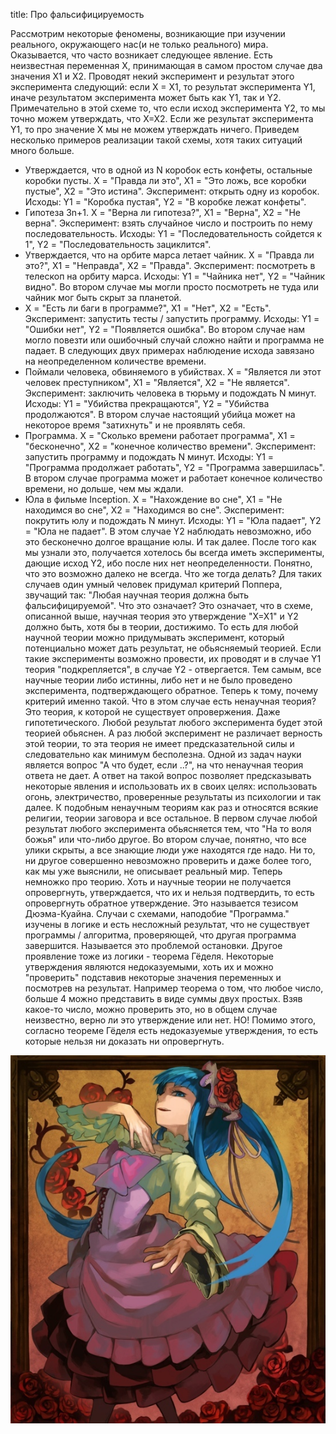 title: Про фальсифицируемость

Рассмотрим некоторые феномены, возникающие при изучении реального, окружающего нас(и не только реального) мира. Оказывается, что часто возникает следующее явление. Есть неизвестная переменная X, принимающая в самом простом случае два значения X1 и X2. Проводят некий эксперимент и результат этого эксперимента следующий: если X = X1, то результат эксперимента Y1, иначе результатом эксперимента может быть как Y1, так и Y2. Примечательно в этой схеме то, что если исход эксперимента Y2, то мы точно можем утверждать, что X=X2. Если же результат эксперимента Y1, то про значение X мы не можем утверждать ничего.
Приведем несколько примеров реализации такой схемы, хотя таких ситуаций много больше.
- Утверждается, что в одной из N коробок есть конфеты, остальные коробки пусты. X = "Правда ли это", X1 = "Это ложь, все коробки пустые", X2 = "Это истина". Эксперимент: открыть одну из коробок. Исходы: Y1 = "Коробка пустая", Y2 = "В коробке лежат конфеты".
- Гипотеза 3n+1. X = "Верна ли гипотеза?", X1 = "Верна", X2 = "Не верна". Эксперимент: взять случайное число и построить по нему последовательность. Исходы: Y1 = "Последовательность сойдется к 1", Y2 = "Последовательность зациклится".
- Утверждается, что на орбите марса летает чайник. X = "Правда ли это?", X1 = "Неправда", X2 = "Правда". Эксперимент: посмотреть в телескоп на орбиту марса. Исходы: Y1 = "Чайника нет", Y2 = "Чайник видно". Во втором случае мы могли просто посмотреть не туда или чайник мог быть скрыт за планетой.
- X = "Есть ли баги в программе?", X1 = "Нет", X2 = "Есть". Эксперимент: запустить тесты / запустить программу. Исходы: Y1 = "Ошибки нет", Y2 = "Появляется ошибка". Во втором случае нам могло повезти или ошибочный случай сложно найти и программа не падает.
В следующих двух примерах наблюдение исхода завязано на неопределенном количестве времени.
- Поймали человека, обвиняемого в убийствах. X = "Является ли этот человек преступником", X1 = "Является", X2 = "Не является". Эксперимент: заключить человека в тюрьму и подождать N минут. Исходы: Y1 = "Убийства прекращаются", Y2 = "Убийства продолжаются". В втором случае настоящий убийца может на некоторое время "затихнуть" и не проявлять себя.
- Программа. X = "Сколько времени работает программа", X1 = "бесконечно", X2 = "конечное количество времени". Эксперимент: запустить программу и подождать N минут. Исходы: Y1 = "Программа продолжает работать", Y2 = "Программа завершилась". В втором случае программа может и работает конечное количество времени, но дольше, чем мы ждали.
- Юла в фильме Inception. X = "Нахождение во сне", X1 = "Не находимся во сне", X2 = "Находимся во сне". Эксперимент: покрутить юлу и подождать N минут. Исходы: Y1 = "Юла падает", Y2 = "Юла не падает". В этом случае Y2 наблюдать невозможно, ибо это бесконечно долгое вращание юлы.
И так далее.
После того как мы узнали это, получается хотелось бы всегда иметь эксперименты, дающие исход Y2, ибо после них нет неопределенности. Понятно, что это возможно далеко не всегда. Что же тогда делать?
Для таких случаев один умный человек придумал критерий Поппера, звучащий так: "Любая научная теория должна быть фальсифицируемой". Что это означает? Это означает, что в схеме, описанной выше, научная теория это утверждение "X=X1" и Y2 должно быть, хотя бы в теории, достижимо. То есть для любой научной теории можно придумывать эксперимент, который потенциально может дать результат, не обьясняемый теорией. Если такие эксперименты возможно провести, их проводят и в случае Y1 теория "подкрепляется", в случае Y2 - отвергается. Тем самым, все научные теории либо истинны, либо нет и не было проведено эксперимента, подтверждающего обратное.
Теперь к тому, почему критерий именно такой. Что в этом случае есть ненаучная теория? Это теория, к которой не существует опровержения. Даже гипотетического. Любой результат любого эксперимента будет этой теорией обьяснен. А раз любой эксперимент не различает верность этой теории, то эта теория не имеет предсказательной силы и следовательно как минимум бесполезна. Одной из задач науки является вопрос "А что будет, если ..?", на что ненаучная теория ответа не дает. А ответ на такой вопрос позволяет предсказывать некоторые явления и использовать их в своих целях: использовать огонь, электричество, проверенные результаты из психологии и так далее.
К подобным ненаучным теориям как раз и относятся всякие религии, теории заговора и все остальное. В первом случае любой результат любого эксперимента обьясняется тем, что "На то воля божья" или что-либо другое. Во втором случае, понятно, что все улики скрыты, а все знающие люди уже находятся где надо. Ни то, ни другое совершенно невозможно проверить и даже более того, как мы уже выяснили, не описывает реальный мир.
Теперь немножко про теорию. Хоть и научные теории не получается опровергнуть, утверждается, что их и нельзя подтвердить, то есть опровергнуть обратное утверждение. Это называется тезисом Дюэма-Куайна. Случаи с схемами, наподобие "Программа." изучены в логике и есть несложный результат, что не существует программы / алгоритма, проверяющей, что другая программа завершится. Называется это проблемой остановки. Другое проявление тоже из логики - теорема Гёделя. Некоторые утверждения являются недоказуемыми, хоть их и можно "проверить" подставив некоторые значения переменных и посмотрев на результат. Например теорема о том, что любое число, больше 4 можно представить в виде суммы двух простых. Взяв какое-то число, можно проверить это, но в общем случае неизвестно, верно ли это утверждение или нет. НО! Помимо этого, согласно теореме Гёделя есть недоказуемые утверждения, то есть которые нельзя ни доказать ни опровергнуть.


![](/blog/static/img/nE24gyzU1f4.jpg)
